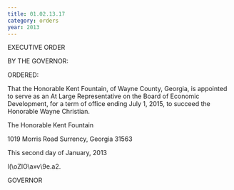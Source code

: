 ```yaml
---
title: 01.02.13.17
category: orders
year: 2013
---
```

 

EXECUTIVE ORDER

BY THE GOVERNOR:

ORDERED:

That the Honorable Kent Fountain, of Wayne County, Georgia, is
appointed to serve as an At Large Representative on the Board of
Economic Development, for a term of office ending July 1, 2015, to
succeed the Honorable Wayne Christian.

The Honorable Kent Fountain

1019 Morris Road
Surrency, Georgia 31563

This second day of January, 2013

l(\oZIO\a»v\9e.a2.

GOVERNOR

